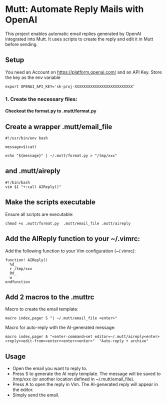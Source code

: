 # Mutt: Automate Reply Mails with OpenAI

This project enables automatic email replies generated by OpenAI integrated into Mutt. It uses scripts to create the reply and edit it in Mutt before sending.

## Setup

You need an Account on https://platform.openai.com/ and an API Key. Store the key as the env variable 

```
export OPENAI_API_KEY='sk-proj-XXXXXXXXXXXXXXXXXXXXXXXXXX'
```

### 1. Create the necessary files:

#### Checkout the format.py to .mutt/format.py



## Create a wrapper .mutt/email_file

```
#!/usr/bin/env bash

message=$(cat)

echo "${message}" | ~/.mutt/format.py > "/tmp/xxx"

```

## and .mutt/aireply

```
#!/bin/bash
vim $1 "+:call AIReply()"
```

## Make the scripts executable


Ensure all scripts are executable:

```
chmod +x .mutt/format.py  .mutt/email_file .mutt/aireply
```


##  Add the AIReply function to your ~/.vimrc:

Add the following function to your Vim configuration (~/.vimrc):


```
function! AIReply()
  %d_
  r /tmp/xxx
  0d_
  w
endfunction

```
## Add 2 macros to the .muttrc

Macro to create the email template:

```
macro index,pager S "| ~/.mutt/email_file <enter>"
```

Macro for auto-reply with the AI-generated message:

```
macro index,pager A "<enter-command>set editor=~/.mutt/aireply<enter><reply><edit-from><enter><enter><enter>"  "Auto-reply + archive"

```


## Usage

- Open the email you want to reply to.
- Press S to generate the AI reply template. The message will be saved to /tmp/xxx (or another location defined in ~/.mutt/email_file).
- Press A to open the reply in Vim. The AI-generated reply will appear in the editor.
- Simply send the email.
